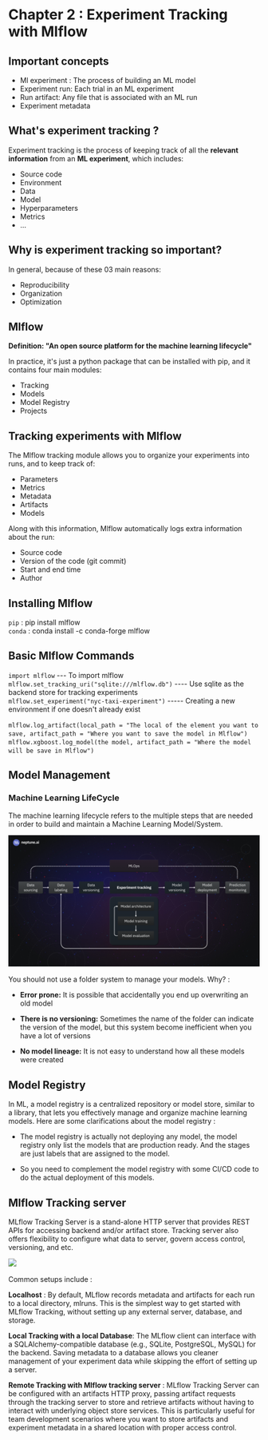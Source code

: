 # Chapter 2 : Experiment Tracking with Mlflow 

## Important concepts

 - Ml experiment : The process of building an ML model
 - Experiment run: Each trial in an ML experiment
 - Run artifact: Any file that is associated with an ML run
 - Experiment metadata

## What's experiment tracking ?

Experiment tracking is the process of keeping track of all the **relevant information** from an **ML experiment**, which includes: 

- Source code
- Environment
- Data
- Model
- Hyperparameters
- Metrics
- ...

## Why is experiment tracking so important?

In general, because of these 03 main reasons: 

- Reproducibility
- Organization
- Optimization

## Mlflow

**Definition: "An open source platform for the machine learning lifecycle"**

In practice, it's just a python package that can be installed with pip, and it contains four main modules: 

- Tracking
- Models
- Model Registry
- Projects

## Tracking experiments with Mlflow

The Mlflow tracking module allows you to organize your experiments into runs, and to keep track of: 

- Parameters
- Metrics
- Metadata
- Artifacts
- Models

Along with this information, Mlflow automatically logs extra information about the run: 

- Source code
- Version of the code (git commit)
- Start and end time
- Author

## Installing Mlflow 

`pip` : pip install mlflow <br>
`conda` : conda install -c conda-forge mlflow

## Basic Mlflow Commands 

`import mlflow` --- To import mlflow <br>
`mlflow.set_tracking_uri("sqlite:///mlflow.db")` ---- Use sqlite as the backend store for tracking experiments <br>
`mlflow.set_experiment("nyc-taxi-experiment")` ----- Creating a new environment if one doesn't already exist  

`mlflow.log_artifact(local_path = "The local of the element you want to save, artifact_path = "Where you want to save the model in Mlflow")` <br>
`mlflow.xgboost.log_model(the model, artifact_path = "Where the model will be save in Mlflow")`

## Model Management

### Machine Learning LifeCycle

The machine learning lifecycle refers to the multiple steps that are needed in order to build and maintain a Machine Learning Model/System.

<img src = "homework/solution/imgs/Experiment-tracking.webp">

You should not use a folder system to manage your models. Why? : 

 - **Error prone:** It is possible that accidentally you end up overwriting an old model


 - **There is no versioning:**  Sometimes the name of the folder can indicate the version of the model, but this system become inefficient when you have a lot of versions


 - **No model lineage:** It is not easy to understand how all these models were created

 ## Model Registry 

 In ML, a model registry is a centralized repository or model store, similar to a library, that lets you effectively manage and organize machine learning models. Here are some clarifications about the model registry : 

 - The model registry is actually not deploying any model, the model registry only list the models that are production ready. And the stages are just labels that are assigned to the model. <br>

 - So you need to complement the model registry with some CI/CD code to do the actual deployment of this models.  <br>

 ## Mlflow Tracking server

 MLflow Tracking Server is a stand-alone HTTP server that provides REST APIs for accessing backend and/or artifact store. Tracking server also offers flexibility to configure what data to server, govern access control, versioning, and etc. 

 <img src = "homework/solutiontracking-setup-overview.png">

Common setups include : 

**Localhost** : By default, MLflow records metadata and artifacts for each run to a local directory, mlruns. This is the simplest way to get started with MLflow Tracking, without setting up any external server, database, and storage.

**Local Tracking with a local Database**: The MLflow client can interface with a SQLAlchemy-compatible database (e.g., SQLite, PostgreSQL, MySQL) for the backend. Saving metadata to a database allows you cleaner management of your experiment data while skipping the effort of setting up a server.

**Remote Tracking with Mlflow tracking server** : MLflow Tracking Server can be configured with an artifacts HTTP proxy, passing artifact requests through the tracking server to store and retrieve artifacts without having to interact with underlying object store services. This is particularly useful for team development scenarios where you want to store artifacts and experiment metadata in a shared location with proper access control.

